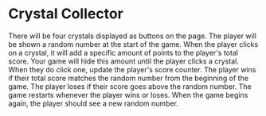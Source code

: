 # Crystal Collector

There will be four crystals displayed as buttons on the page.   The player will be shown a random number at the start of the game.   When the player clicks on a crystal, it will add a specific amount of points to the player's total score.  Your game will hide this amount until the player clicks a crystal. When they do click one, update the player's score counter.    The player wins if their total score matches the random number from the beginning of the game.   The player loses if their score goes above the random number.   The game restarts whenever the player wins or loses.  When the game begins again, the player should see a new random number. 

